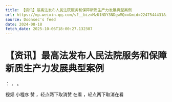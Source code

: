 ```yaml
---
title: 【资讯】最高法发布人民法院服务和保障新质生产力发展典型案例
url: https://mp.weixin.qq.com/s?__biz=MzU1NDY3NDgwMQ==&mid=2247544431&idx=1&sn=f5d9d35e4265f3a988ffe5df6ae85cfe
source: Doonsec's feed
date: 2024-08-18
fetch_date: 2025-10-06T18:00:27.132307
---
```


# 【资讯】最高法发布人民法院服务和保障新质生产力发展典型案例

：
，
。

视频
小程序
赞
，轻点两下取消赞
在看
，轻点两下取消在看